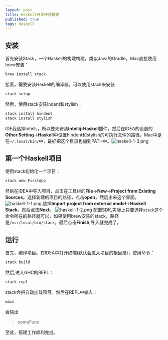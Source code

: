 ```yaml
---
layout: post
title: Haskell开发环境搭建
published: true
tags: Haskell
---
```

## 安装
首先安装Stack，一个Haskell的构建构建，类似Java的Gradle。Mac直接使用brew安装：

```sh
brew install stack
```

接着，需要安装Haskell的编译器。可以使用stack来安装

```sh
stack setup
```

然后，使用stack安装indent和stylish：

```sh
stack install hindent
stack install stylish
```

IDE我选择Intellij，所以要先安装**Intellij-Haskell**插件，然后在IDEA的设置的**Other Setting**->**Haskell**中设置hindent和stylish的可执行文件的路径，Mac中是在`~/.local/bin/`中，最好把这个目录也加到PATH中。![haskell-1-3.png]({{site.baseurl}}/images/20170805/haskell-1-3.png)
## 第一个Haskell项目

使用stack初始化一个项目：

```sh
stack new FirstApp
```

然后在IDEA中导入项目，点击在工具栏的**File**->**New**->**Project from Existing Sources**。选择新建的项目的路径，点击**open**，然后出来这个界面。![haskell-1-1.png]({{site.baseurl}}/images/20170805/haskell-1-1.png)
选择**Import project from external model**->**Haskell Stack**，然后点击**Next**。
![haskell-1-2.png]({{site.baseurl}}/images/20170805/haskell-1-2.png)
配置SDK,实际上只要选择`stack`这个命令所在的路径就可以，如果使用brew安装的stack，路径是`/usr/local/bin/stack`。最后点击**Finish**,导入就完成了。
## 运行
首先，编译项目。在IDEA中打开终端(默认会进入项目的根目录)，使用命令：

```sh
stack build
```

然后,进入GHC的REPL：

```sh
stack repl
```

stack会把自动加载项目。然后在REPL中输入：

```sh
main
```

会输出
> someFunc

至此，搭建工作顺利完成。
